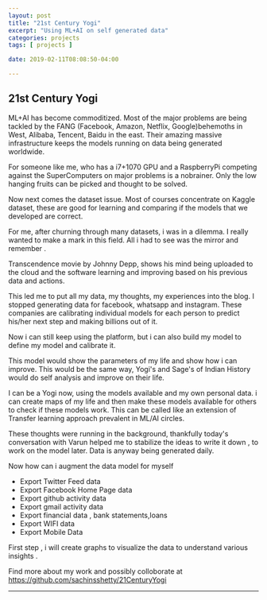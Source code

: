 ```yaml
---
layout: post
title: "21st Century Yogi"
excerpt: "Using ML+AI on self generated data"
categories: projects
tags: [ projects ]

date: 2019-02-11T08:08:50-04:00

---
```


## 21st Century Yogi


ML+AI has become commoditized. Most of the major problems are being tackled by
the FANG (Facebook, Amazon, Netflix, Google)behemoths in West, Alibaba, Tencent, Baidu
in the east. Their amazing massive infrastructure keeps the models running on data being
generated worldwide.

For someone like me, who has a i7+1070 GPU and a RaspberryPi competing against the SuperComputers
on major problems is a nobrainer. Only the low hanging fruits can be picked and thought to be solved.

Now next comes the dataset issue. Most of courses concentrate on Kaggle dataset, these are good for learning
and comparing if the models that we developed are correct.

For me, after churning through many datasets, i was in a dilemma. I really wanted to
make a mark in this field.  All i had to see was the mirror and remember .

Transcendence movie by Johnny Depp, shows his mind being uploaded to the cloud and the software
learning and improving based on his previous data and actions.

This led me to put all my data, my thoughts, my experiences into the blog. I stopped generating
data for facebook, whatsapp and instagram. These companies are calibrating individual models for each
person to predict his/her next step and making billions out of it.

Now i can still keep using the platform, but i can also build my model to define my model and calibrate it.

This model would show the parameters of my life and show how i can improve. This would be the same way, Yogi's and
Sage's of Indian History would do self analysis and improve on their life.

I can be a Yogi now, using the models available and my own personal data. i can create maps of my life
and then make these models available for others to check if these models work.
This can be called like an extension of Transfer learning approach prevalent in ML/AI circles.


These thoughts were running in the background, thankfully today's conversation with Varun helped me to
stabilize the ideas to write it down , to work on the model later. Data is anyway being generated daily.

Now how can i augment the data model for myself

* Export Twitter Feed data
* Export Facebook Home Page data
* Export github activity data
* Export gmail activity data
* Export financial data , bank statements,loans
* Export WIFI data
* Export Mobile Data


First step , i will create graphs to visualize the data to understand various insights .

Find more about my work and possibly colloborate at https://github.com/sachinsshetty/21CenturyYogi 

-----
